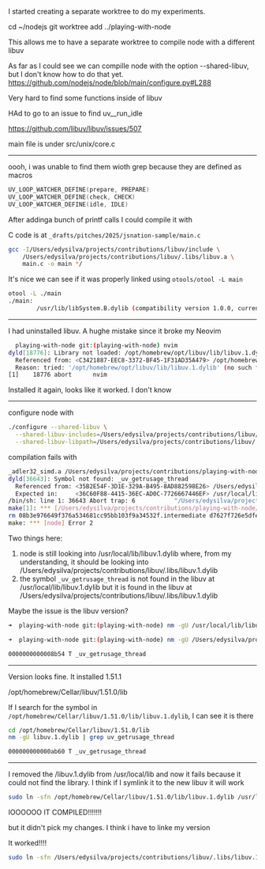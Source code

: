I started creating a separate worktree to do my experiments.

cd ~/nodejs
git worktree add ../playing-with-node

This allows me to have a separate worktree to compile node with a different libuv

As far as I could see we can compille node with the option --shared-libuv, but I don't know how to do that yet.
https://github.com/nodejs/node/blob/main/configure.py#L288

Very hard to find some functions inside of libuv

HAd to go to an issue to find uv__run_idle

https://github.com/libuv/libuv/issues/507

main file is under src/unix/core.c

---
oooh, i was unable to find them wioth grep because they are defined as macros

```c
UV_LOOP_WATCHER_DEFINE(prepare, PREPARE)
UV_LOOP_WATCHER_DEFINE(check, CHECK)
UV_LOOP_WATCHER_DEFINE(idle, IDLE)
```

After addinga bunch of printf calls I could compile it with

C code is at `_drafts/pitches/2025/jsnation-sample/main.c`

```bash
gcc -I/Users/edysilva/projects/contributions/libuv/include \
    /Users/edysilva/projects/contributions/libuv/.libs/libuv.a \
    main.c -o main */
```

It's nice we can see if it was properly linked using `otools/otool -L main`

```bash
otool -L ./main
./main:
        /usr/lib/libSystem.B.dylib (compatibility version 1.0.0, current version 1351.0.0)
```

---

I had uninstalled libuv. A hughe mistake since it broke my Neovim

```bash
  playing-with-node git:(playing-with-node) nvim
dyld[18776]: Library not loaded: /opt/homebrew/opt/libuv/lib/libuv.1.dylib
  Referenced from: <C3421887-EEC8-3372-BF45-1F31AD35A479> /opt/homebrew/Cellar/neovim/0.10.3/bin/nvim
  Reason: tried: '/opt/homebrew/opt/libuv/lib/libuv.1.dylib' (no such file), '/System/Volumes/Preboot/Cryptexes/OS/opt/homebrew/opt/libuv/lib/libuv.1.dylib' (no such file), '/opt/homebrew/opt/libuv/lib/libuv.1.dylib' (no such file)
[1]    18776 abort      nvim
```

Installed it again, looks like it worked. I don't know

---

configure node with

```bash
./configure --shared-libuv \
  --shared-libuv-includes=/Users/edysilva/projects/contributions/libuv/include \
  --shared-libuv-libpath=/Users/edysilva/projects/contributions/libuv/.libs
```

compilation fails with

```bash
_adler32_simd.a /Users/edysilva/projects/contributions/playing-with-node/out/Release/libzlib_arm_crc32.a -L/Users/edysilva/projects/contributions/libuv/.libs -luv -framework CoreFoundation -framework Security
dyld[36643]: Symbol not found: _uv_getrusage_thread
  Referenced from: <35B2E54F-3D1E-329A-B495-8AD882598E26> /Users/edysilva/projects/contributions/playing-with-node/out/Release/node_mksnapshot
  Expected in:     <36C60F88-4415-36EC-AD0C-7726667446EF> /usr/local/lib/libuv.1.dylib
/bin/sh: line 1: 36643 Abort trap: 6           "/Users/edysilva/projects/contributions/playing-with-node/out/Release/node_mksnapshot" "/Users/edysilva/projects/contributions/playing-with-node/out/Release/obj/gen/node_snapshot.cc"
make[1]: *** [/Users/edysilva/projects/contributions/playing-with-node/out/Release/obj/gen/node_snapshot.cc] Error 134
rm 08b3e976649f376a534681cc95bb103f9a34532f.intermediate d7627f726e5dfebac684f55b4a14aa8513e54c75.intermediate 7fe870428de58effbb699a27c4c97dd3325be83e.intermediate 5aa3716600e7dae77da5a3ed20653e2f53fa5a5e.intermediate
make: *** [node] Error 2
```

Two things here:

1. node is still looking into /usr/local/lib/libuv.1.dylib where, from my understanding, it should be looking into
/Users/edysilva/projects/contributions/libuv/.libs/libuv.1.dylib
2. the symbol `_uv_getrusage_thread` is not found in the libuv at /usr/local/lib/libuv.1.dylib but it is found in the
   libuv at /Users/edysilva/projects/contributions/libuv/.libs/libuv.1.dylib

Maybe the issue is the libuv version?

```bash
➜  playing-with-node git:(playing-with-node) nm -gU /usr/local/lib/libuv.1.dylib | grep uv_getrusage_thread

➜  playing-with-node git:(playing-with-node) nm -gU /Users/edysilva/projects/contributions/libuv/.libs/libuv.dylib | grep uv_getrusage_thread

0000000000008b54 T _uv_getrusage_thread
```

---

Version looks fine. It installed 1.51.1

/opt/homebrew/Cellar/libuv/1.51.0/lib

If I search for the symbol in `/opt/homebrew/Cellar/libuv/1.51.0/lib/libuv.1.dylib`, I can see it is there

```bash
cd /opt/homebrew/Cellar/libuv/1.51.0/lib
nm -gU libuv.1.dylib | grep uv_getrusage_thread

000000000000ab60 T _uv_getrusage_thread
```

---

I removed the /libuv.1.dylib from /usr/local/lib and now it fails because it could not find the library. I think if
I symlink it to the new libuv it will work

```bash
sudo ln -sfn /opt/homebrew/Cellar/libuv/1.51.0/lib/libuv.1.dylib /usr/local/lib/libuv.1.dylib
```

IOOOOOO IT COMPILED!!!!!!!

but it didn't pick my changes. I think i have to linke my version

It worked!!!!

```bash
sudo ln -sfn /Users/edysilva/projects/contributions/libuv/.libs/libuv.1.dylib /usr/local/lib/libuv.1.dylib
```
